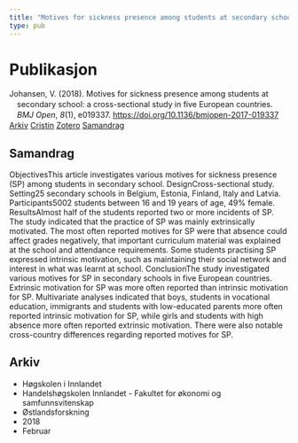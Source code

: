 ```yaml
---
title: "Motives for sickness presence among students at secondary school: a cross-sectional study in five European countries"
type: pub
---
```

<h1>Publikasjon</h1>
<article id="csl-bib-container-J2WXF5BM" class="csl-bib-container">
  <div class="csl-bib-body" style="line-height: 1.35; padding-left: 1em; text-indent:-1em;">
  <div class="csl-entry">Johansen, V. (2018). Motives for sickness presence among students at secondary school: a cross-sectional study in five European countries. <i>BMJ Open</i>, <i>8</i>(1), e019337. <a href="https://doi.org/10.1136/bmjopen-2017-019337">https://doi.org/10.1136/bmjopen-2017-019337</a></div>
</div>
  <div class="csl-bib-buttons">
    <a href="#taxonomy-article-J2WXF5BM" class="csl-bib-button">Arkiv</a>
    <a href="https://app.cristin.no/results/show.jsf?id=1560529" alt="Cristin URL" class="csl-bib-button">Cristin</a>
    <a href="http://zotero.org/groups/5022929/items/J2WXF5BM" alt="Zotero URL" class="csl-bib-button">Zotero</a>
    <a href="#abstract-article-J2WXF5BM" class="csl-bib-button">Samandrag</a>
  </div>
  <div id="csl-bib-meta-container-J2WXF5BM"></div>
</article>
<div id="csl-bib-meta-J2WXF5BM" class="csl-bib-meta">
  <article id="abstract-article-J2WXF5BM" class="abstract-article">
    <h1>Samandrag</h1>
    ObjectivesThis article investigates various motives for sickness presence (SP) among students in secondary school. DesignCross-sectional study. Setting25 secondary schools in Belgium, Estonia, Finland, Italy and Latvia. Participants5002 students between 16 and 19 years of age, 49% female. ResultsAlmost half of the students reported two or more incidents of SP. The study indicated that the practice of SP was mainly extrinsically motivated. The most often reported motives for SP were that absence could affect grades negatively, that important curriculum material was explained at the school and attendance requirements. Some students practising SP expressed intrinsic motivation, such as maintaining their social network and interest in what was learnt at school. ConclusionThe study investigated various motives for SP in secondary schools in five European countries. Extrinsic motivation for SP was more often reported than intrinsic motivation for SP. Multivariate analyses indicated that boys, students in vocational education, immigrants and students with low-educated parents more often reported intrinsic motivation for SP, while girls and students with high absence more often reported extrinsic motivation. There were also notable cross-country differences regarding reported motives for SP.
  </article>
  <article id="taxonomy-article-J2WXF5BM" class="taxonomy-article">
    <h1>Arkiv</h1>
    <ul>
      <li>Høgskolen i Innlandet</li>
      <li>Handelshøgskolen Innlandet - Fakultet for økonomi og samfunnsvitenskap</li>
      <li>Østlandsforskning</li>
      <li>2018</li>
      <li>Februar</li>
    </ul>
  </article>
</div>
